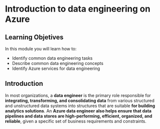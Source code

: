 # Introduction to data engineering on Azure

## Learning Objetives

In this module you will learn how to:

 - Identify common data engineering tasks
 - Describe common data engineering concepts
 - Identify Azure services for data engineering

## Introduction

In most organizations, a **data engineer** is the primary role responsible for **integrating, transforming, and consolidating data** from various structured and unstructured data systems into structures that are suitable **for building analytics solutions**. An **Azure data engineer also helps ensure that data pipelines and data stores are high-performing, efficient, organized, and reliable**, given a specific set of business requirements and constraints.